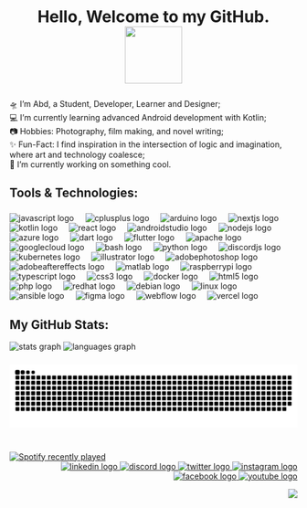 <h1 align="center">Hello, Welcome to my GitHub. <img src="https://media.discordapp.net/attachments/923878030382891016/1283506340085633126/WAVE_transparent.gif?ex=66e33ded&is=66e1ec6d&hm=4c10b01dfd404e45383800481f1ebbed2ee10fceb0b3258c7b29712c9fb918a5&=&width=100&height=100" width="100" height="100"></h1>
<p align="left">
🛸 I’m Abd, a Student, Developer, Learner and Designer; <br>
💻 I’m currently learning advanced Android development with Kotlin;<br>
📷 Hobbies: Photography, film making, and novel writing;<br>
✨ Fun-Fact: I find inspiration in the intersection of logic and imagination, where art and technology coalesce;<br>
👾 I’m currently working on something cool.
</p>

###
###

<h2 align="left">Tools & Technologies:</h2>

###

<div align="left">
  <img src="https://skillicons.dev/icons?i=js" height="40" alt="javascript logo"  />
  <img width="12" />
  <img src="https://skillicons.dev/icons?i=cpp" height="40" alt="cplusplus logo"  />
  <img width="12" />
  <img src="https://cdn.jsdelivr.net/gh/devicons/devicon/icons/arduino/arduino-original.svg" height="40" alt="arduino logo"  />
  <img width="12" />
  <img src="https://cdn.jsdelivr.net/gh/devicons/devicon/icons/nextjs/nextjs-original.svg" height="40" alt="nextjs logo"  />
  <img width="12" />
  <img src="https://cdn.jsdelivr.net/gh/devicons/devicon/icons/kotlin/kotlin-original.svg" height="40" alt="kotlin logo"  />
  <img width="12" />
  <img src="https://cdn.jsdelivr.net/gh/devicons/devicon/icons/react/react-original.svg" height="40" alt="react logo"  />
  <img width="12" />
  <img src="https://cdn.jsdelivr.net/gh/devicons/devicon/icons/androidstudio/androidstudio-original.svg" height="40" alt="androidstudio logo"  />
  <img width="12" />
  <img src="https://cdn.jsdelivr.net/gh/devicons/devicon/icons/nodejs/nodejs-original.svg" height="40" alt="nodejs logo"  />
  <img width="12" />
  <img src="https://cdn.jsdelivr.net/gh/devicons/devicon/icons/azure/azure-original.svg" height="40" alt="azure logo"  />
  <img width="12" />
  <img src="https://cdn.jsdelivr.net/gh/devicons/devicon/icons/dart/dart-original.svg" height="40" alt="dart logo"  />
  <img width="12" />
  <img src="https://cdn.jsdelivr.net/gh/devicons/devicon/icons/flutter/flutter-original.svg" height="40" alt="flutter logo"  />
  <img width="12" />
  <img src="https://cdn.jsdelivr.net/gh/devicons/devicon/icons/apache/apache-original.svg" height="40" alt="apache logo"  />
  <img width="12" />
  <img src="https://cdn.jsdelivr.net/gh/devicons/devicon/icons/googlecloud/googlecloud-original.svg" height="40" alt="googlecloud logo"  />
  <img width="12" />
  <img src="https://cdn.jsdelivr.net/gh/devicons/devicon/icons/bash/bash-original.svg" height="40" alt="bash logo"  />
  <img width="12" />
  <img src="https://skillicons.dev/icons?i=py" height="40" alt="python logo"  />
  <img width="12" />
  <img src="https://cdn.jsdelivr.net/gh/devicons/devicon/icons/discordjs/discordjs-original.svg" height="40" alt="discordjs logo"  />
  <img width="12" />
  <img src="https://cdn.jsdelivr.net/gh/devicons/devicon/icons/kubernetes/kubernetes-plain.svg" height="40" alt="kubernetes logo"  />
  <img width="12" />
  <img src="https://cdn.simpleicons.org/adobeillustrator/FF9A00" height="40" alt="illustrator logo"  />
  <img width="12" />
  <img src="https://skillicons.dev/icons?i=ps" height="40" alt="adobephotoshop logo"  />
  <img width="12" />
  <img src="https://skillicons.dev/icons?i=ae" height="40" alt="adobeaftereffects logo"  />
  <img width="12" />
  <img src="https://cdn.jsdelivr.net/gh/devicons/devicon/icons/matlab/matlab-original.svg" height="40" alt="matlab logo"  />
  <img width="12" />
  <img src="https://cdn.jsdelivr.net/gh/devicons/devicon/icons/raspberrypi/raspberrypi-original.svg" height="40" alt="raspberrypi logo"  />
  <img width="12" />
  <img src="https://skillicons.dev/icons?i=ts" height="40" alt="typescript logo"  />
  <img width="12" />
  <img src="https://cdn.jsdelivr.net/gh/devicons/devicon/icons/css3/css3-original.svg" height="40" alt="css3 logo"  />
  <img width="12" />
  <img src="https://cdn.jsdelivr.net/gh/devicons/devicon/icons/docker/docker-original.svg" height="40" alt="docker logo"  />
  <img width="12" />
  <img src="https://cdn.jsdelivr.net/gh/devicons/devicon/icons/html5/html5-original.svg" height="40" alt="html5 logo"  />
  <img width="12" />
  <img src="https://cdn.jsdelivr.net/gh/devicons/devicon/icons/php/php-original.svg" height="40" alt="php logo"  />
  <img width="12" />
  <img src="https://cdn.simpleicons.org/redhat/EE0000" height="40" alt="redhat logo"  />
  <img width="12" />
  <img src="https://cdn.jsdelivr.net/gh/devicons/devicon/icons/debian/debian-original.svg" height="40" alt="debian logo"  />
  <img width="12" />
  <img src="https://cdn.jsdelivr.net/gh/devicons/devicon/icons/linux/linux-original.svg" height="40" alt="linux logo"  />
  <img width="12" />
  <img src="https://cdn.jsdelivr.net/gh/devicons/devicon/icons/ansible/ansible-original.svg" height="40" alt="ansible logo"  />
  <img width="12" />
  <img src="https://cdn.jsdelivr.net/gh/devicons/devicon/icons/figma/figma-original.svg" height="40" alt="figma logo"  />
  <img width="12" />
  <img src="https://skillicons.dev/icons?i=webflow" height="40" alt="webflow logo"  />
  <img width="12" />
  <img src="https://skillicons.dev/icons?i=vercel" height="40" alt="vercel logo"  />
</div>

###
  <h2 align="left">My GitHub Stats:</h2>
<div align="left">
  <img src="https://github-readme-stats.vercel.app/api?username=iabdr&hide_title=true&hide_rank=false&show_icons=true&include_all_commits=true&count_private=true&disable_animations=false&theme=react&locale=en&hide_border=true&order=1" height="150" alt="stats graph"  />
  <img src="https://github-readme-stats.vercel.app/api/top-langs?username=iabdr&locale=en&hide_title=false&layout=compact&card_width=320&langs_count=5&theme=react&hide_border=true&order=2" height="150" alt="languages graph"  />
</div>

###

<img src="https://raw.githubusercontent.com/iabdr/iabdr/output/snake.svg" alt="Snake animation" />

<!--
### Dev Quote
![](https://quotes-github-readme.vercel.app/api?type=horizontal&theme=tokyonight) -->

###

<br clear="both">

<div align="centre">
  <div align="left">
  <a href="https://open.spotify.com/user/315i5zgatzobw4aimllzpggddqza">
    <img src="https://spotify-recently-played-readme.vercel.app/api?user=315i5zgatzobw4aimllzpggddqza&count=1" alt="Spotify recently played"  />
  </a>
</div>
  
<div align="right">
  <a href="http://linkedin.com/in/abdink" target="_blank" style="outline: none; border: none;">
    <img src="https://raw.githubusercontent.com/maurodesouza/profile-readme-generator/master/src/assets/icons/social/linkedin/default.svg" width="33" height="23" alt="linkedin logo" style="outline: none; border: none;" />
  </a>
  <a href="https://discord.gg/kNqvhAQAKE" target="_blank" style="outline: none; border: none;">
    <img src="https://raw.githubusercontent.com/maurodesouza/profile-readme-generator/master/src/assets/icons/social/discord/default.svg" width="33" height="23" alt="discord logo" style="outline: none; border: none;" />
  </a>
  <a href="https://twitter.com/abdrajax" target="_blank" style="outline: none; border: none;">
    <img src="https://raw.githubusercontent.com/maurodesouza/profile-readme-generator/master/src/assets/icons/social/twitter/default.svg" width="33" height="23" alt="twitter logo" style="outline: none; border: none;" />
  </a>
  <a href="https://www.instagram.com/abd.ink" target="_blank" style="outline: none; border: none;">
    <img src="https://raw.githubusercontent.com/maurodesouza/profile-readme-generator/master/src/assets/icons/social/instagram/default.svg" width="33" height="23" alt="instagram logo" style="outline: none; border: none;" />
  </a>
  <a href="https://www.facebook.com/iabdraja" target="_blank" style="outline: none; border: none;">
    <img src="https://raw.githubusercontent.com/maurodesouza/profile-readme-generator/master/src/assets/icons/social/facebook/default.svg" width="33" height="23" alt="facebook logo" style="outline: none; border: none;" />
  </a>
  <a href="https://www.youtube.com/@rabdink?sub_confirmation=1" target="_blank" style="outline: none; border: none;">
    <img src="https://raw.githubusercontent.com/maurodesouza/profile-readme-generator/master/src/assets/icons/social/youtube/default.svg" width="33" height="23" alt="youtube logo" style="outline: none; border: none;" />
  </a>
</div>

  
  <div align="right">
    
[![](https://visitcount.itsvg.in/api?id=iabdr&icon=10&color=0)](https://visitcount.itsvg.in)

  </div>
</div>

###
